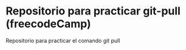 # Repositorio para practicar git-pull (freecodeCamp)
Repositorio para practicar el comando git pull
